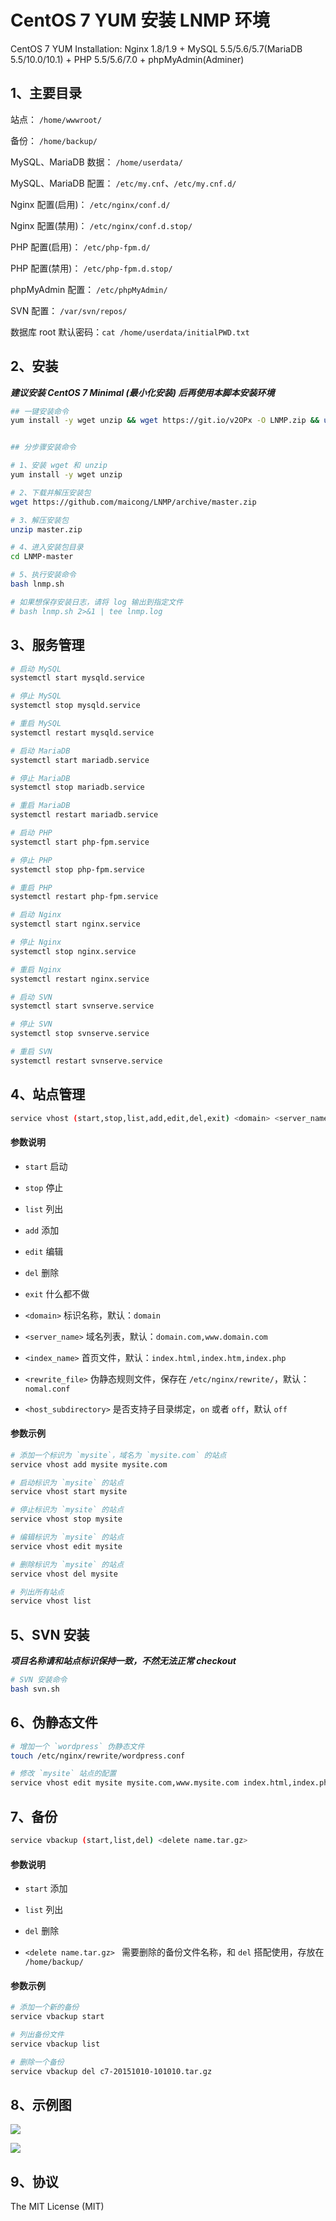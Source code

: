 CentOS 7 YUM 安装 LNMP 环境
=======

CentOS 7 YUM Installation: Nginx 1.8/1.9 + MySQL 5.5/5.6/5.7(MariaDB 5.5/10.0/10.1) + PHP 5.5/5.6/7.0 + phpMyAdmin(Adminer)

## 1、主要目录

站点： `/home/wwwroot/`

备份： `/home/backup/`

MySQL、MariaDB 数据： `/home/userdata/`

MySQL、MariaDB 配置： `/etc/my.cnf`、`/etc/my.cnf.d/`

Nginx 配置(启用)： `/etc/nginx/conf.d/`

Nginx 配置(禁用)： `/etc/nginx/conf.d.stop/`

PHP 配置(启用)： `/etc/php-fpm.d/`

PHP 配置(禁用)： `/etc/php-fpm.d.stop/`

phpMyAdmin 配置： `/etc/phpMyAdmin/`

SVN 配置： `/var/svn/repos/`

数据库 root 默认密码：`cat /home/userdata/initialPWD.txt`

## 2、安装

***建议安装 CentOS 7 Minimal (最小化安装) 后再使用本脚本安装环境***

```bash
## 一键安装命令
yum install -y wget unzip && wget https://git.io/v2OPx -O LNMP.zip && unzip LNMP.zip && cd LNMP-master && bash lnmp.sh


## 分步骤安装命令

# 1、安装 wget 和 unzip
yum install -y wget unzip

# 2、下载并解压安装包
wget https://github.com/maicong/LNMP/archive/master.zip

# 3、解压安装包
unzip master.zip

# 4、进入安装包目录
cd LNMP-master

# 5、执行安装命令
bash lnmp.sh

# 如果想保存安装日志，请将 log 输出到指定文件
# bash lnmp.sh 2>&1 | tee lnmp.log
```

## 3、服务管理

```bash
# 启动 MySQL
systemctl start mysqld.service

# 停止 MySQL
systemctl stop mysqld.service

# 重启 MySQL
systemctl restart mysqld.service

# 启动 MariaDB
systemctl start mariadb.service

# 停止 MariaDB
systemctl stop mariadb.service

# 重启 MariaDB
systemctl restart mariadb.service

# 启动 PHP
systemctl start php-fpm.service

# 停止 PHP
systemctl stop php-fpm.service

# 重启 PHP
systemctl restart php-fpm.service

# 启动 Nginx
systemctl start nginx.service

# 停止 Nginx
systemctl stop nginx.service

# 重启 Nginx
systemctl restart nginx.service

# 启动 SVN
systemctl start svnserve.service

# 停止 SVN
systemctl stop svnserve.service

# 重启 SVN
systemctl restart svnserve.service
```

## 4、站点管理

```bash
service vhost (start,stop,list,add,edit,del,exit) <domain> <server_name> <index_name> <rewrite_file> <host_subdirectory>
```

#### 参数说明

 - `start` 启动

 - `stop` 停止

 - `list` 列出

 - `add` 添加

 - `edit` 编辑

 - `del` 删除

 - `exit` 什么都不做

 - `<domain>` 标识名称，默认：`domain`

 - `<server_name>` 域名列表，默认：`domain.com,www.domain.com`

 - `<index_name>` 首页文件，默认：`index.html,index.htm,index.php`

 - `<rewrite_file>` 伪静态规则文件，保存在 `/etc/nginx/rewrite/`，默认：`nomal.conf`

 - `<host_subdirectory>` 是否支持子目录绑定，`on` 或者 `off`，默认 `off`

#### 参数示例

```bash
# 添加一个标识为 `mysite`，域名为 `mysite.com` 的站点
service vhost add mysite mysite.com

# 启动标识为 `mysite` 的站点
service vhost start mysite

# 停止标识为 `mysite` 的站点
service vhost stop mysite

# 编辑标识为 `mysite` 的站点
service vhost edit mysite

# 删除标识为 `mysite` 的站点
service vhost del mysite

# 列出所有站点
service vhost list
```

## 5、SVN 安装

***项目名称请和站点标识保持一致，不然无法正常 checkout***

```bash
# SVN 安装命令
bash svn.sh
```


## 6、伪静态文件

```bash
# 增加一个 `wordpress` 伪静态文件
touch /etc/nginx/rewrite/wordpress.conf

# 修改 `mysite` 站点的配置
service vhost edit mysite mysite.com,www.mysite.com index.html,index.php,default.php wordpress.conf on
```

## 7、备份

```bash
service vbackup (start,list,del) <delete name.tar.gz>
```

#### 参数说明

 - `start` 添加

 - `list` 列出

 - `del` 删除

 - `<delete name.tar.gz> ` 需要删除的备份文件名称，和 `del` 搭配使用，存放在 `/home/backup/`

#### 参数示例

```bash
# 添加一个新的备份
service vbackup start

# 列出备份文件
service vbackup list

# 删除一个备份
service vbackup del c7-20151010-101010.tar.gz
```

## 8、示例图

![](http://i13.tietuku.com/1b0ce6885457c95b.png)

![](http://i13.tietuku.com/184a2be1381e39a5.png)


## 9、协议

The MIT License (MIT)

